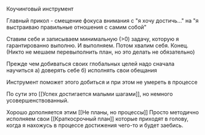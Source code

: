 Коучинговый инструмент

Главный прикол - смещение фокуса внимания с "я хочу достичь..." на "я выстраиваю правильные отношения с самим собой"

Ставим себе и записываем минимальную (>0) задачу, которую я гарантированно выполню. И выполняем. Потом хвалим себя. Конец. (Никто не мешаем перевыполнить план, но это делать не обязательно)

Прежде чем добиваться своих глобальных целей надо сначала научиться 
a) доверять себе
б) исполнять свои обещания

Инструмент поможет этого добиться и при этом не умереть в процессе

По сути это [[Успех достигается малыми шагами]], но немного усовершенствованный.

Хорошо дополняется  этим [[Не планы, но процессы]]
Просто методично исполняем свои [[Краткосрочный план]] которые приходят в голову, когда я нахожусь в процессе достижения чего-то и будет заебись.